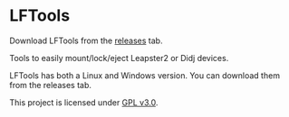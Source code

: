 # LFTools
Download LFTools from the [releases](https://github.com/lfhacks/LFTools/releases) tab.

Tools to easily mount/lock/eject Leapster2 or Didj devices.

LFTools has both a Linux and Windows version. You can download them from the releases tab.

This project is licensed under [GPL v3.0](https://github.com/lfhacks/LFTools?tab=GPL-3.0-1-ov-file).
